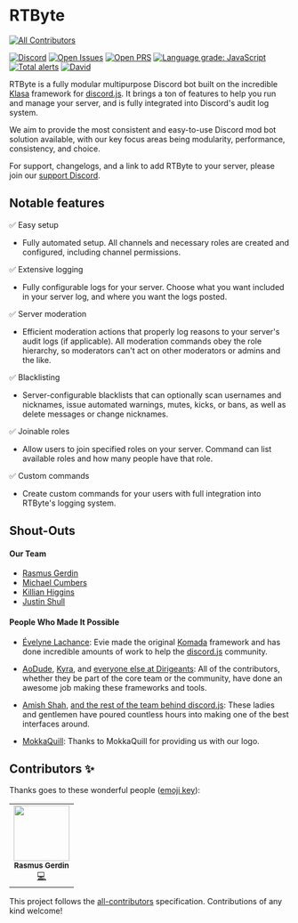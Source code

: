 # RTByte
<!-- ALL-CONTRIBUTORS-BADGE:START - Do not remove or modify this section -->
[![All Contributors](https://img.shields.io/badge/all_contributors-1-orange.svg?style=flat-square)](#contributors-)
<!-- ALL-CONTRIBUTORS-BADGE:END -->
[![Discord](https://img.shields.io/discord/450163430373064704.svg?colorB=7289da&label=discord&logo=Discord&logoColor=fff&style=flat)](https://discord.gg/eRauWP4)
[![Open Issues](https://img.shields.io/github/issues/RTByte/RTByte.svg)](https://github.com/RTByte/RTByte/issues)
[![Open PRS](https://img.shields.io/github/issues-pr/RTByte/RTByte.svg)](https://github.com/RTByte/RTByte/pulls)
[![Language grade: JavaScript](https://img.shields.io/lgtm/grade/javascript/g/RTByte/RTByte.svg?logo=lgtm&logoWidth=18)](https://lgtm.com/projects/g/RTByte/RTByte/context:javascript)
[![Total alerts](https://img.shields.io/lgtm/alerts/g/RTByte/RTByte.svg?logo=lgtm&logoWidth=18)](https://lgtm.com/projects/g/RTByte/RTByte/alerts/)
[![David](https://img.shields.io/david/RTByte/RTByte.svg?maxAge=3600)](https://david-dm.org/RTByte/RTByte)

RTByte is a fully modular multipurpose Discord bot built on the incredible [Klasa](https://klasa.js.org/) framework for [discord.js](https://discord.js.org/). It brings a ton of features to help you run and manage your server, and is fully integrated into Discord's audit log system.

We aim to provide the most consistent and easy-to-use Discord mod bot solution available, with our key focus areas being modularity, performance, consistency, and choice.

For support, changelogs, and a link to add RTByte to your server, please join our [support Discord](https://discord.gg/eRauWP4).

## Notable features


✅ Easy setup

* Fully automated setup. All channels and necessary roles are created and configured, including channel permissions.

✅ Extensive logging

* Fully configurable logs for your server. Choose what you want included in your server log, and where you want the logs posted.

✅ Server moderation

* Efficient moderation actions that properly log reasons to your server's audit logs (if applicable). All moderation commands obey the role hierarchy, so moderators can't act on other moderators or admins and the like.

✅ Blacklisting

* Server-configurable blacklists that can optionally scan usernames and nicknames, issue automated warnings, mutes, kicks, or bans, as well as delete messages or change nicknames.

✅ Joinable roles

* Allow users to join specified roles on your server. Command can list available roles and how many people have that role.

✅ Custom commands

* Create custom commands for your users with full integration into RTByte's logging system.

## Shout-Outs

#### Our Team

* [Rasmus Gerdin](https://github.com/rasmusgerdin)
* [Michael Cumbers](https://github.com/mcumbers)
* [Killian Higgins](https://github.com/Uzui2012)
* [Justin Shull](https://github.com/JShull97)

#### People Who Made It Possible

* [Évelyne Lachance](https://github.com/eslachance): Evie made the original [Komada](https://github.com/dirigeants/komada) framework and has done incredible amounts of work to help the [discord.js](https://github.com/discordjs/discord.js) community.

* [AoDude](https://github.com/bdistin), [Kyra](https://github.com/kyranet), and [everyone else at Dirigeants](https://github.com/dirigeants): All of the contributors, whether they be part of the core team or the community, have done an awesome job making these frameworks and tools.

* [Amish Shah](https://github.com/hydrabolt), [and the rest of the team behind discord.js](https://github.com/discordjs): These ladies and gentlemen have poured countless hours into making one of the best interfaces around.

* [MokkaQuill](http://mokkaquillart.tumblr.com/): Thanks to MokkaQuill for providing us with our logo.

## Contributors ✨

Thanks goes to these wonderful people ([emoji key](https://allcontributors.org/docs/en/emoji-key)):

<!-- ALL-CONTRIBUTORS-LIST:START - Do not remove or modify this section -->
<!-- prettier-ignore-start -->
<!-- markdownlint-disable -->
<table>
  <tr>
    <td align="center"><a href="http://rasmusgerdin.com/"><img src="https://avatars0.githubusercontent.com/u/11445945?v=4" width="100px;" alt=""/><br /><sub><b>Rasmus Gerdin</b></sub></a><br /><a href="https://github.com/RTByte/rtbyte/commits?author=rasmusgerdin" title="Code">💻</a></td>
  </tr>
</table>

<!-- markdownlint-enable -->
<!-- prettier-ignore-end -->
<!-- ALL-CONTRIBUTORS-LIST:END -->

This project follows the [all-contributors](https://github.com/all-contributors/all-contributors) specification. Contributions of any kind welcome!